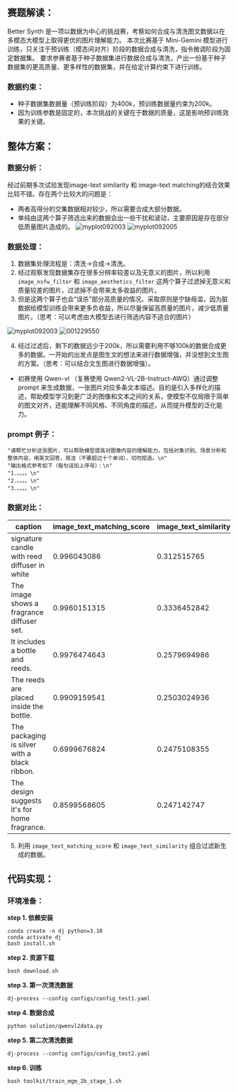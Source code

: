 ## 赛题解读：  
  
Better Synth 是一项以数据为中心的挑战赛，考察如何合成与清洗图文数据以在多模态大模型上取得更优的图片理解能力。 本次比赛基于 Mini-Gemini 模型进行训练，只关注于预训练（模态间对齐）阶段的数据合成与清洗，指令微调阶段为固定数据集。 要求参赛者基于种子数据集进行数据合成与清洗，产出一份基于种子数据集的更高质量、更多样性的数据集，并在给定计算约束下进行训练。  
  
### 数据约束：  
  
- 种子数据集数据量（预训练阶段）为400k，预训练数据量约束为200k。 
- 因为训练参数是固定的，本次挑战的关键在于数据的质量，这是影响预训练效果的关键。  

## 整体方案： 
  
### 数据分析：  
经过前期多次试验发现image-text similarity 和 image-text matching的结合效果比较不错。存在两个比较大的问题是：
- 两者高得分的交集数据相对较少，所以需要合成大部分数据。
- 单纯由这两个算子筛选出来的数据会出一些干扰和波动，主要原因是存在部分低质量图片造成的。
![myplot092003](https://github.com/user-attachments/assets/fda90205-800d-4987-8902-51d92340ab27)
![myplot092005](https://github.com/user-attachments/assets/499aa6a1-1fc7-4841-b971-0938332fabc6)

 
### 数据处理：
1. 数据集处理流程是：清洗→合成→清洗。  
2. 经过观察发现数据集存在很多分辨率较差以及无意义的图片，所以利用 `image_nsfw_filter` 和 `image_aesthetics_filter` 这两个算子过滤掉无意义和质量较差的图片，过滤掉不会带来太多收益的图片。
3. 但是这两个算子也会“误杀”部分高质量的情况。采取原则是宁缺毋滥，因为脏数据给模型训练会带来更多负收益，所以尽量保留高质量的图片，减少低质量图片。（思考：可以考虑由大模型去进行筛选内容不适合的图片）
  
![myplot092003](https://github.com/user-attachments/assets/6f3fbd8d-29c0-4d23-8660-9bc9d8fc2c63)
![001229550](https://github.com/user-attachments/assets/d6bd9f16-e5be-42d3-8fa0-84b280f1af77)

4. 经过过滤后，剩下的数据远少于200k，所以需要利用不够100k的数据合成更多的数据。一开始的出发点是图生文的想法来进行数据增强，并没想到文生图的方案。（思考：可以结合文生图进行数据增强）。
  - 初赛使用 Qwen-vl （复赛使用 Qwen2-VL-2B-Instruct-AWQ）通过调整 prompt 来生成数据，一张图片对应多条文本描述。目的是引入多样化的描述，帮助模型学习到更广泛的图像和文本之间的关系，使模型不仅局限于简单的图文对齐，还能理解不同风格、不同角度的描述，从而提升模型的泛化能力。  
  
### prompt 例子：  
  
```  
"请帮忙分析这张图片，可以帮助模型提高对图像内容的理解能力，包括对象识别、场景分析和整体内容，用英文回答，简洁（不要超过十个单词），切勿捏造。\n"  
"输出格式参考如下（每句话加上序号）：\n"  
"1.。。。。\n"  
"2.。。。。\n"  
"3.。。。。\n"  
```  
  
### 数据对比：  
  
| caption | image_text_matching_score | image_text_similarity |  
|------------------------------------------------------------------------------------------------|----------------------------|-----------------------|  
| signature candle with reed diffuser in white                                                    | 0.996043086                | 0.312515765           |  
| The image shows a fragrance diffuser set. | 0.9960151315                | 0.3336452842          |  
| It includes a bottle and reeds. | 0.9976474643                | 0.2579694986            |  
| The reeds are placed inside the bottle. | 0.9909159541                | 0.2503024936           |  
| The packaging is silver with a black ribbon. | 0.6999676824                | 0.2475108355           |
| The design suggests it's for home fragrance. | 0.8599568605                | 0.247142747           |

  
  
5. 利用 `image_text_matching_score` 和 `image_text_similarity` 组合过滤新生成的数据。

## 代码实现： 
### 环境准备：
**step 1. 依赖安装**

```shell
conda create -n dj python=3.10
conda activate dj
bash install.sh
```

**step 2. 资源下载**

```shell
bash download.sh
```

**step 3. 第一次清洗数据**

```shell
dj-process --config configs/config_test1.yaml
```


**step 4. 数据合成**

```shell
python solution/qwenvl2data.py
```

**step 5. 第二次清洗数据**

```shell
dj-process --config configs/config_test2.yaml
```


**step 6. 训练**

```shell
bash toolkit/train_mgm_2b_stage_1.sh
```
